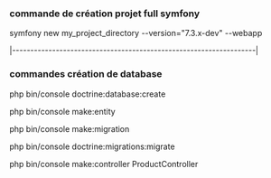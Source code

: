 ### commande de création projet full symfony 

symfony new my_project_directory --version="7.3.x-dev" --webapp

|-------------------------------------------------------------------|
### commandes création de database

php bin/console doctrine:database:create

php bin/console make:entity

php bin/console make:migration

php bin/console doctrine:migrations:migrate

php bin/console make:controller ProductController